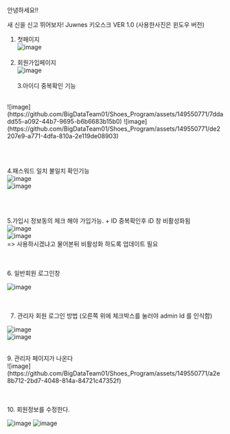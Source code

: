 안녕하세요!!



새 신을 신고 뛰어보자! Juwnes 키오스크 VER 1.0 (사용한사진은 윈도우 버전)

1. 첫페이지
   <br>
  ![image](https://github.com/BigDataTeam01/Shoes_Program/assets/149550771/d287212d-6a57-4eba-964e-53f6a88684d2)
<br><br>
3. 회원가입페이지
    <br>
  ![image](https://github.com/BigDataTeam01/Shoes_Program/assets/149550771/e1d48d64-e165-4eb8-95c0-382fe15513b9)
<br><br>
3.아이디 중복확인 기능 
<br>
  ![image](https://github.com/BigDataTeam01/Shoes_Program/assets/149550771/7ddadd55-a092-44b7-9695-b6b6683b15b0)
  ![image](https://github.com/BigDataTeam01/Shoes_Program/assets/149550771/de2207e9-a771-4dfa-810a-2e119de08903)

<br><br>

4.패스워드 일치 불일치 확인기능
<br>
  ![image](https://github.com/BigDataTeam01/Shoes_Program/assets/149550771/1d1e2219-13c7-4e9d-8353-ca431e67b1c6)<br>
  ![image](https://github.com/BigDataTeam01/Shoes_Program/assets/149550771/57a145bc-adb8-454a-ad9c-5be361b4a95b)

<br><br>

5.가입시 정보동의 체크 해야 가입가능. + ID 중복확인후  iD 창 비활성화됨
 <br>
  ![image](https://github.com/BigDataTeam01/Shoes_Program/assets/149550771/3842c6b9-fc79-454d-8c8b-1f2746803ed5)<br>
  ![image](https://github.com/BigDataTeam01/Shoes_Program/assets/149550771/44dd8e5c-584f-48ad-8565-1b502892cd84)<br>
 => 사용하시겠냐고 물어본뒤 비활성화 하도록 업데이트 필요

<br><br>
 6. 일반회원 로그인창
<br>

  ![image](https://github.com/BigDataTeam01/Shoes_Program/assets/149550771/26fe65f6-b405-420f-9432-2e7dd7366c57)<br>
<br><br>

7. 관리자 회원 로그인 방법 (오른쪽 위에 체크박스를 눌러야 admin Id 를 인식함)
   <br>

  ![image](https://github.com/BigDataTeam01/Shoes_Program/assets/149550771/3f1ff4e5-42a5-49cb-bc69-ecb677d22a9f)<br>
  ![image](https://github.com/BigDataTeam01/Shoes_Program/assets/149550771/bd6b109e-4070-452b-bc90-c20742ae8c09)<br>

<br>
9.  관리자 페이지가 나온다
<br>
![image](https://github.com/BigDataTeam01/Shoes_Program/assets/149550771/a2e8b712-2bd7-4048-814a-84721c47352f)

<br> <br>
10. 회원정보를 수정한다.<br>
    
![image](https://github.com/BigDataTeam01/Shoes_Program/assets/149550771/1ce5fac1-0fb3-49bf-94d3-e6ec3f190bda)
![image](https://github.com/BigDataTeam01/Shoes_Program/assets/149550771/919805fa-3db9-4398-8aa9-b8a73523feb0)



  






